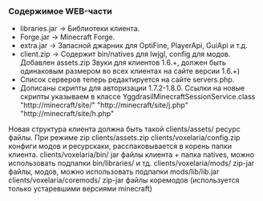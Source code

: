 ### Содержимое WEB-части
* libraries.jar -> Библиотеки клиента.
* Forge.jar -> Minecraft Forge.
* extra.jar -> Запасной джарник для OptiFine, PlayerApi, GuiApi и т.д.
* client.zip -> Содержит bin/natives для lwjgl, config для модов.  
Добавлен assets.zip Звуки для клиентов 1.6.+, должен быть одинаковым размером во всех клиентах на сайте версии 1.6.+)
* Список серверов теперь редактируется на сайте servers.php.
* Дописаны скрипты для авторизации 1.7.2-1.8.0.
Ссылки на новые скрипты указываем в классе YggdrasilMinecraftSessionService.class
"http://minecraft/site/"
"http://minecraft/site/j.php"
"http://minecraft/site/h.php"

Новая структура клиента должна быть такой
clients/assets/ ресурс файлы. При режиме zip clients/assets.zip
clients/voxelaria/config.zip конфиги модов и ресурскаки, расспаковывается в корень папки клиента.
clients/voxelaria/bin/ jar файлы клиента + папка natives, можно
использовать подпапки bin/libraries/ и тд.
clients/voxelaria/mods/  zip-jar файлы, модов, можно использовать
подпапки mods/lib/lib.jar
clients/voxelaria/coremods/ zip-jar файлы коремодов (используется
только устаревшими версиями minecraft)
